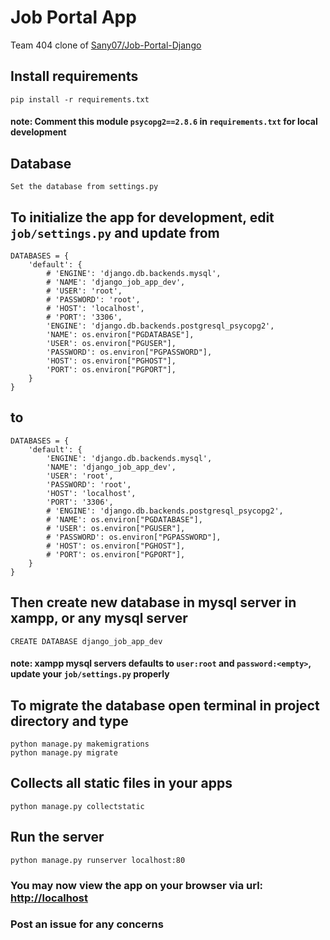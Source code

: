 # Job Portal App

Team 404 clone of [Sany07/Job-Portal-Django](https://github.com/Sany07/Job-Portal-Django)


## Install requirements

```
pip install -r requirements.txt
```
#### note: Comment this module `psycopg2==2.8.6` in `requirements.txt` for local development

## Database

```
Set the database from settings.py
```

## To initialize the app for development, edit `job/settings.py` and update from

```
DATABASES = {
    'default': {
        # 'ENGINE': 'django.db.backends.mysql',
        # 'NAME': 'django_job_app_dev',
        # 'USER': 'root',
        # 'PASSWORD': 'root',
        # 'HOST': 'localhost',
        # 'PORT': '3306',
        'ENGINE': 'django.db.backends.postgresql_psycopg2',
        'NAME': os.environ["PGDATABASE"],
        'USER': os.environ["PGUSER"],
        'PASSWORD': os.environ["PGPASSWORD"],
        'HOST': os.environ["PGHOST"],
        'PORT': os.environ["PGPORT"],
    }
}
```

## to

```
DATABASES = {
    'default': {
        'ENGINE': 'django.db.backends.mysql',
        'NAME': 'django_job_app_dev',
        'USER': 'root',
        'PASSWORD': 'root',
        'HOST': 'localhost',
        'PORT': '3306',
        # 'ENGINE': 'django.db.backends.postgresql_psycopg2',
        # 'NAME': os.environ["PGDATABASE"],
        # 'USER': os.environ["PGUSER"],
        # 'PASSWORD': os.environ["PGPASSWORD"],
        # 'HOST': os.environ["PGHOST"],
        # 'PORT': os.environ["PGPORT"],
    }
}
```

## Then create new database in mysql server in xampp, or any mysql server

```
CREATE DATABASE django_job_app_dev
```

#### note: xampp mysql servers defaults to `user:root` and `password:<empty>`, update your `job/settings.py` properly

## To migrate the database open terminal in project directory and type

```
python manage.py makemigrations
python manage.py migrate
```

## Collects all static files in your apps

```
python manage.py collectstatic
```

## Run the server

```
python manage.py runserver localhost:80
```

### You may now view the app on your browser via url: [http://localhost](http://localhost:80)

### Post an issue for any concerns